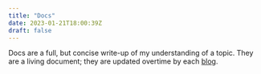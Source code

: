 ```yaml
---
title: "Docs"
date: 2023-01-21T18:00:39Z
draft: false
---
```


Docs are a full, but concise write-up of my understanding of a topic. They are a living document; they are updated overtime by each [blog](../blogs/).

<!-- Rules:
- Docs are made up of [blogs](/blogs/). A blog must first be created, causing a doc to be created.
- Docs may only be changed by creating a new blog post. With one exception: spelling and grammar errors are fixed silently. -->
